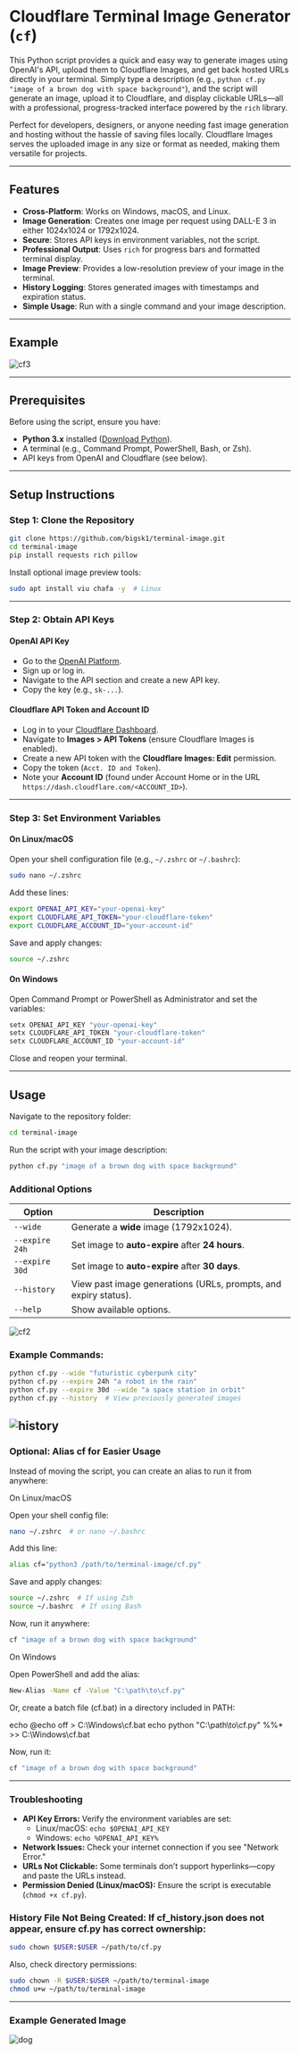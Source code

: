 # Cloudflare Terminal Image Generator (`cf`)

This Python script provides a quick and easy way to generate images using OpenAI's API, upload them to Cloudflare Images, and get back hosted URLs directly in your terminal. Simply type a description (e.g., `python cf.py "image of a brown dog with space background"`), and the script will generate an image, upload it to Cloudflare, and display clickable URLs—all with a professional, progress-tracked interface powered by the `rich` library.

Perfect for developers, designers, or anyone needing fast image generation and hosting without the hassle of saving files locally. Cloudflare Images serves the uploaded image in any size or format as needed, making them versatile for projects.

---

## Features

- **Cross-Platform**: Works on Windows, macOS, and Linux.
- **Image Generation**: Creates one image per request using DALL-E 3 in either 1024x1024 or 1792x1024.
- **Secure**: Stores API keys in environment variables, not the script.
- **Professional Output**: Uses `rich` for progress bars and formatted terminal display.
- **Image Preview**: Provides a low-resolution preview of your image in the terminal.
- **History Logging**: Stores generated images with timestamps and expiration status.
- **Simple Usage**: Run with a single command and your image description.

---

## Example

![cf3](cf3.png)

---

## Prerequisites

Before using the script, ensure you have:
- **Python 3.x** installed ([Download Python](https://www.python.org/downloads/)).
- A terminal (e.g., Command Prompt, PowerShell, Bash, or Zsh).
- API keys from OpenAI and Cloudflare (see below).

---

## Setup Instructions

### Step 1: Clone the Repository

```bash
git clone https://github.com/bigsk1/terminal-image.git
cd terminal-image
pip install requests rich pillow
```

Install optional image preview tools:
```bash
sudo apt install viu chafa -y  # Linux
```

---

### Step 2: Obtain API Keys

#### OpenAI API Key
- Go to the [OpenAI Platform](https://platform.openai.com/).
- Sign up or log in.
- Navigate to the API section and create a new API key.
- Copy the key (e.g., `sk-...`).

#### Cloudflare API Token and Account ID
- Log in to your [Cloudflare Dashboard](https://dash.cloudflare.com/).
- Navigate to **Images > API Tokens** (ensure Cloudflare Images is enabled).
- Create a new API token with the **Cloudflare Images: Edit** permission.
- Copy the token (`Acct. ID and Token`).
- Note your **Account ID** (found under Account Home or in the URL `https://dash.cloudflare.com/<ACCOUNT_ID>`).

---

### Step 3: Set Environment Variables

#### On Linux/macOS
Open your shell configuration file (e.g., `~/.zshrc` or `~/.bashrc`):
```bash
sudo nano ~/.zshrc
```

Add these lines:
```bash
export OPENAI_API_KEY="your-openai-key"
export CLOUDFLARE_API_TOKEN="your-cloudflare-token"
export CLOUDFLARE_ACCOUNT_ID="your-account-id"
```

Save and apply changes:
```bash
source ~/.zshrc
```

#### On Windows
Open Command Prompt or PowerShell as Administrator and set the variables:
```powershell
setx OPENAI_API_KEY "your-openai-key"
setx CLOUDFLARE_API_TOKEN "your-cloudflare-token"
setx CLOUDFLARE_ACCOUNT_ID "your-account-id"
```

Close and reopen your terminal.

---

## Usage

Navigate to the repository folder:
```bash
cd terminal-image
```

Run the script with your image description:
```bash
python cf.py "image of a brown dog with space background"
```

### Additional Options
| Option | Description |
|--------|-------------|
| `--wide` | Generate a **wide** image (1792x1024). |
| `--expire 24h` | Set image to **auto-expire** after **24 hours**. |
| `--expire 30d` | Set image to **auto-expire** after **30 days**. |
| `--history` | View past image generations (URLs, prompts, and expiry status). |
| `--help` | Show available options. |

![cf2](cf2.png)


### Example Commands:
```bash
python cf.py --wide "futuristic cyberpunk city"
python cf.py --expire 24h "a robot in the rain"
python cf.py --expire 30d --wide "a space station in orbit"
python cf.py --history  # View previously generated images
```
![history](history.png)
---

### Optional: Alias cf for Easier Usage

Instead of moving the script, you can create an alias to run it from anywhere:

On Linux/macOS

Open your shell config file:

```bash
nano ~/.zshrc  # or nano ~/.bashrc
```

Add this line:

```bash
alias cf="python3 /path/to/terminal-image/cf.py"
```

Save and apply changes:

```bash
source ~/.zshrc  # If using Zsh
source ~/.bashrc  # If using Bash
```

Now, run it anywhere:

```bash
cf "image of a brown dog with space background"
```

On Windows

Open PowerShell and add the alias:

```bash
New-Alias -Name cf -Value "C:\path\to\cf.py"
```

Or, create a batch file (cf.bat) in a directory included in PATH:

echo @echo off > C:\Windows\cf.bat
echo python "C:\path\to\cf.py" %%* >> C:\Windows\cf.bat

Now, run it:

```bash
cf "image of a brown dog with space background"
```


---

### Troubleshooting

- **API Key Errors:** Verify the environment variables are set:
  - Linux/macOS: `echo $OPENAI_API_KEY`
  - Windows: `echo %OPENAI_API_KEY%`
- **Network Issues:** Check your internet connection if you see "Network Error."
- **URLs Not Clickable:** Some terminals don’t support hyperlinks—copy and paste the URLs instead.
- **Permission Denied (Linux/macOS):** Ensure the script is executable (`chmod +x cf.py`).

### History File Not Being Created: If cf_history.json does not appear, ensure cf.py has correct ownership:

```bash
sudo chown $USER:$USER ~/path/to/cf.py
```

Also, check directory permissions:

```bash
sudo chown -R $USER:$USER ~/path/to/terminal-image
chmod u+w ~/path/to/terminal-image
```

---

### Example Generated Image
![dog](https://imagedelivery.net/WfhVb8dSNAAvdXUdMfBuPQ/c22e978e-98f6-43e3-49ce-55fead71d000/public)

